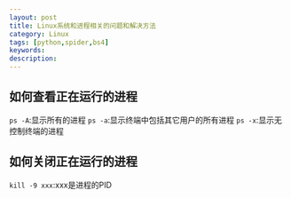 ```yaml
---
layout: post
title: Linux系统和进程相关的问题和解决方法
category: Linux
tags: [python,spider,bs4]
keywords:
description:
---
```


## 如何查看正在运行的进程

`ps -A`:显示所有的进程
`ps -a`:显示终端中包括其它用户的所有进程
`ps -x`:显示无控制终端的进程

## 如何关闭正在运行的进程

`kill -9 xxx`:xxx是进程的PID
